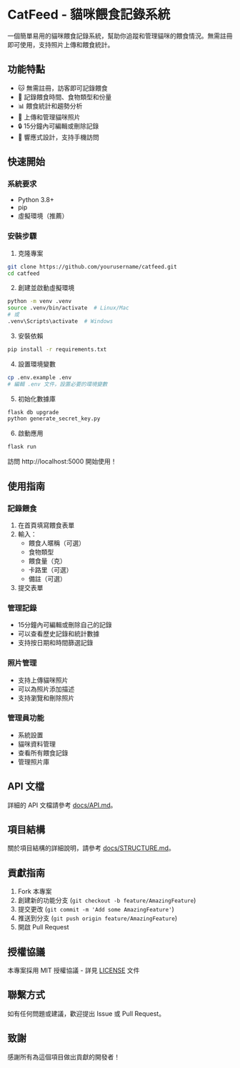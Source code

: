 # CatFeed - 貓咪餵食記錄系統

一個簡單易用的貓咪餵食記錄系統，幫助你追蹤和管理貓咪的餵食情況。無需註冊即可使用，支持照片上傳和餵食統計。

## 功能特點

- 🐱 無需註冊，訪客即可記錄餵食
- 📝 記錄餵食時間、食物類型和份量
- 📊 餵食統計和趨勢分析
- 📸 上傳和管理貓咪照片
- 🔒 15分鐘內可編輯或刪除記錄
- 📱 響應式設計，支持手機訪問

## 快速開始

### 系統要求

- Python 3.8+
- pip
- 虛擬環境（推薦）

### 安裝步驟

1. 克隆專案
```bash
git clone https://github.com/yourusername/catfeed.git
cd catfeed
```

2. 創建並啟動虛擬環境
```bash
python -m venv .venv
source .venv/bin/activate  # Linux/Mac
# 或
.venv\Scripts\activate  # Windows
```

3. 安裝依賴
```bash
pip install -r requirements.txt
```

4. 設置環境變數
```bash
cp .env.example .env
# 編輯 .env 文件，設置必要的環境變數
```

5. 初始化數據庫
```bash
flask db upgrade
python generate_secret_key.py
```

6. 啟動應用
```bash
flask run
```

訪問 http://localhost:5000 開始使用！

## 使用指南

### 記錄餵食

1. 在首頁填寫餵食表單
2. 輸入：
   - 餵食人暱稱（可選）
   - 食物類型
   - 餵食量（克）
   - 卡路里（可選）
   - 備註（可選）
3. 提交表單

### 管理記錄

- 15分鐘內可編輯或刪除自己的記錄
- 可以查看歷史記錄和統計數據
- 支持按日期和時間篩選記錄

### 照片管理

- 支持上傳貓咪照片
- 可以為照片添加描述
- 支持瀏覽和刪除照片

### 管理員功能

- 系統設置
- 貓咪資料管理
- 查看所有餵食記錄
- 管理照片庫

## API 文檔

詳細的 API 文檔請參考 [docs/API.md](docs/API.md)。

## 項目結構

關於項目結構的詳細說明，請參考 [docs/STRUCTURE.md](docs/STRUCTURE.md)。

## 貢獻指南

1. Fork 本專案
2. 創建新的功能分支 (`git checkout -b feature/AmazingFeature`)
3. 提交更改 (`git commit -m 'Add some AmazingFeature'`)
4. 推送到分支 (`git push origin feature/AmazingFeature`)
5. 開啟 Pull Request

## 授權協議

本專案採用 MIT 授權協議 - 詳見 [LICENSE](LICENSE) 文件

## 聯繫方式

如有任何問題或建議，歡迎提出 Issue 或 Pull Request。

## 致謝

感謝所有為這個項目做出貢獻的開發者！
